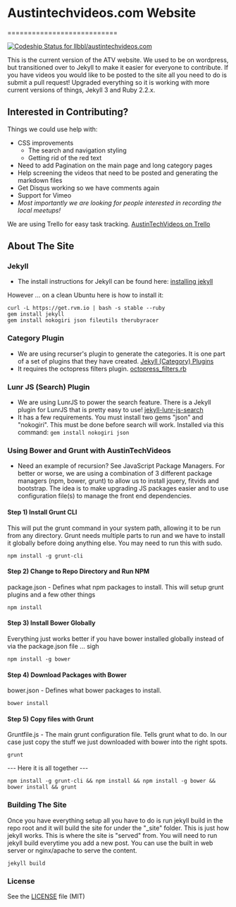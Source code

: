 # Austintechvideos.com Website
===========================

[ ![Codeship Status for llbbl/austintechvideos.com](https://codeship.com/projects/5fe279d0-a1df-0133-8372-1ece657cc271/status?branch=master)](https://codeship.com/projects/128686)

This is the current version of the ATV website. We used to be on wordpress, but transitioned over to Jekyll to make it 
easier for everyone to contribute. If you have videos you would like to be posted to the site all you need to do is 
submit a pull request! Upgraded everything so it is working with more current versions of things, Jekyll 3 and Ruby 2.2.x. 

## Interested in Contributing?

Things we could use help with:
* CSS improvements
  * The search and navigation styling
  * Getting rid of the red text
* Need to add Pagination on the main page and long category pages
* Help screening the videos that need to be posted and generating the markdown files
* Get Disqus working so we have comments again
* Support for Vimeo
* *Most importantly we are looking for people interested in recording the local meetups!*

We are using Trello for easy task tracking. [AustinTechVideos on Trello](https://trello.com/austintechvideos)


## About The Site
### Jekyll
* The install instructions for Jekyll can be found here: [installing jekyll](http://jekyllrb.com/docs/installation/)

However ... on a clean Ubuntu here is how to install it:

``` 
curl -L https://get.rvm.io | bash -s stable --ruby
gem install jekyll
gem install nokogiri json fileutils therubyracer
```  

### Category Plugin
* We are using recurser's plugin to generate the categories. It is one part of a set of plugins that they have created.
 [Jekyll (Category) Plugins](https://github.com/recurser/jekyll-plugins)
* It requires the octopress filters plugin.
 [octopress_filters.rb](https://github.com/recurser/jekyll-plugins/blob/master/_plugins/octopress_filters.rb)

### Lunr JS (Search) Plugin
* We are using LunrJS to power the search feature. There is a Jekyll plugin for LunrJS that is pretty easy to use! 
[jekyll-lunr-js-search](https://github.com/slashdotdash/jekyll-lunr-js-search)
* It has a few requirements. You must install two gems "json" and "nokogiri". This must be done before search will 
work. Installed via this command: ```gem install nokogiri json```

### Using Bower and Grunt with AustinTechVideos
* Need an example of recursion? See JavaScript Package Managers. For better or worse, we are using a
combination of 3 different package managers (npm, bower, grunt) to allow us to install jquery, fitvids and bootstrap. 
The idea is to make upgrading JS packages easier and to use configuration file(s) to manage the front end dependencies. 

#### Step 1) Install Grunt CLI

This will put the grunt command in your system path, allowing it to be run from any directory. 
Grunt needs multiple parts to run and we have to install it globally before doing anything else.
You may need to run this with sudo. 

```
npm install -g grunt-cli
```

#### Step 2) Change to Repo Directory and Run NPM

package.json - Defines what npm packages to install. This will setup grunt plugins and a few other things

```
npm install
```

#### Step 3) Install Bower Globally

Everything just works better if you have bower installed globally instead of via the package.json file ... sigh

```
npm install -g bower
```

#### Step 4) Download Packages with Bower

bower.json - Defines what bower packages to install. 

```
bower install 
```

#### Step 5) Copy files with Grunt

Gruntfile.js - The main grunt configuration file. Tells grunt what to do. In our case just copy 
the stuff we just downloaded with bower into the right spots. 

```
grunt
```

--- Here it is all together ---

```
npm install -g grunt-cli && npm install && npm install -g bower && bower install && grunt
```


### Building The Site

Once you have everything setup all you have to do is run jekyll build in the repo root and it will build the site for
under the "_site" folder. This is just how jekyll works. This is where the site is "served" from. You will
need to run jekyll build everytime you add a new post. You can use the built in web server or nginx/apache 
to serve the content. 

```
jekyll build
```


### License
See the [LICENSE](LICENSE.md) file (MIT)
